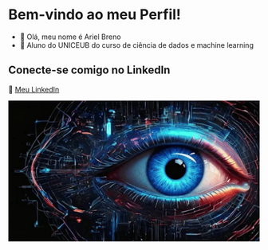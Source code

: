  # Bem-vindo ao meu Perfil! 

- 👋 Olá, meu nome é Ariel Breno
- 🏫 Aluno do UNICEUB do curso de ciência de dados e machine learning 



 ## Conecte-se comigo no LinkedIn
🔗 [Meu LinkedIn](https://www.linkedin.com/in/arielbreno)

![Descrição do GIF](https://github.com/ariel380/ariel380/blob/main/06-57-07-12_512.webp)
<!---
ariel380/ariel380 is a ✨ special ✨ repository because its `README.md` (this file) appears on your GitHub profile.
You can click the Preview link to take a look at your changes.
--->

